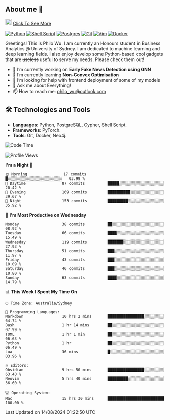 ## About me 🤗

<a href="#"><img src="https://media.giphy.com/media/hvRJCLFzcasrR4ia7z/giphy.gif" width="20px" height="20px"></a> [Click To See More](https://codeboyphilo.github.io)

[![Python](https://img.shields.io/badge/python-3670A0?style=for-the-badge&logo=python&logoColor=ffdd54)](#)
[![Shell Script](https://img.shields.io/badge/shell_script-%23121011.svg?style=for-the-badge&logo=gnu-bash&logoColor=white)](#)
[![Postgres](https://img.shields.io/badge/postgres-%23316192.svg?style=for-the-badge&logo=postgresql&logoColor=white)](#)
[![Git](https://img.shields.io/badge/git-%23F05033.svg?style=for-the-badge&logo=git&logoColor=white)](#)
[![Vim](https://img.shields.io/badge/VIM-%2311AB00.svg?style=for-the-badge&logo=vim&logoColor=white)](#)
[![Docker](https://img.shields.io/badge/docker-%230db7ed.svg?style=for-the-badge&logo=docker&logoColor=white)](#)

Greetings! This is Philo Wu. I am currently an Honours student in Business Analytics \@ University of Sydney. I am dedicated to machine learning and deep learning fields. I also enjoy develop some Python-based cool gadgets that are ~~useless~~ useful to serve my needs. Please check them out!

- 🔭 I’m currently working on **Early Fake News Detection using GNN**
- 🌱 I’m currently learning **Non-Convex Optimisation**
- 🤔 I’m looking for help with frontend deployment of some of my models
- 💬 Ask me about Everything!
- 📫 How to reach me: philo_wu@outlook.com

## 🛠 Technologies and Tools
- **Languages**: Python, PostgreSQL, Cypher, Shell Script.
- **Frameworks**: PyTorch.
- **Tools**: Git, Docker, Neo4j.

<!--START_SECTION:waka-->
![Code Time](http://img.shields.io/badge/Code%20Time-378%20hrs%2054%20mins-blue)

![Profile Views](http://img.shields.io/badge/Profile%20Views-0-blue)

**I'm a Night 🦉** 

```text
🌞 Morning                17 commits          █░░░░░░░░░░░░░░░░░░░░░░░░   03.99 % 
🌆 Daytime                87 commits          █████░░░░░░░░░░░░░░░░░░░░   20.42 % 
🌃 Evening                169 commits         ██████████░░░░░░░░░░░░░░░   39.67 % 
🌙 Night                  153 commits         █████████░░░░░░░░░░░░░░░░   35.92 % 
```
📅 **I'm Most Productive on Wednesday** 

```text
Monday                   38 commits          ██░░░░░░░░░░░░░░░░░░░░░░░   08.92 % 
Tuesday                  66 commits          ████░░░░░░░░░░░░░░░░░░░░░   15.49 % 
Wednesday                119 commits         ███████░░░░░░░░░░░░░░░░░░   27.93 % 
Thursday                 51 commits          ███░░░░░░░░░░░░░░░░░░░░░░   11.97 % 
Friday                   43 commits          ███░░░░░░░░░░░░░░░░░░░░░░   10.09 % 
Saturday                 46 commits          ███░░░░░░░░░░░░░░░░░░░░░░   10.80 % 
Sunday                   63 commits          ████░░░░░░░░░░░░░░░░░░░░░   14.79 % 
```


📊 **This Week I Spent My Time On** 

```text
🕑︎ Time Zone: Australia/Sydney

💬 Programming Languages: 
Markdown                 10 hrs 2 mins       ████████████████░░░░░░░░░   64.74 % 
Bash                     1 hr 14 mins        ██░░░░░░░░░░░░░░░░░░░░░░░   07.99 % 
TOML                     1 hr 1 min          ██░░░░░░░░░░░░░░░░░░░░░░░   06.63 % 
Python                   1 hr                ██░░░░░░░░░░░░░░░░░░░░░░░   06.49 % 
Lua                      36 mins             █░░░░░░░░░░░░░░░░░░░░░░░░   03.96 % 

🔥 Editors: 
Obsidian                 9 hrs 50 mins       ████████████████░░░░░░░░░   63.40 % 
Neovim                   5 hrs 40 mins       █████████░░░░░░░░░░░░░░░░   36.60 % 

💻 Operating System: 
Mac                      15 hrs 30 mins      █████████████████████████   100.00 % 
```


 Last Updated on 14/08/2024 01:22:50 UTC
<!--END_SECTION:waka-->
